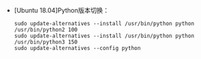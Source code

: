 * [Ubuntu 18.04]Python版本切换：

  ```shell
  sudo update-alternatives --install /usr/bin/python python /usr/bin/python2 100
  sudo update-alternatives --install /usr/bin/python python /usr/bin/python3 150
  sudo update-alternatives --config python
  ```
